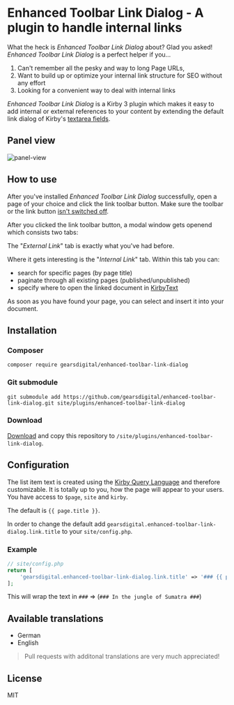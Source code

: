 # Enhanced Toolbar Link Dialog - A plugin to handle internal links

What the heck is *Enhanced Toolbar Link Dialog* about? Glad you asked! *Enhanced Toolbar Link Dialog* is a perfect helper if you…

1. Can't remember all the pesky and way to long Page URLs,
2. Want to build up or optimize your internal link structure for SEO without any effort
3. Looking for a convenient way to deal with internal links

*Enhanced Toolbar Link Dialog* is a Kirby 3 plugin which makes it easy to add internal or external references to your content by extending the default link dialog of Kirby's [textarea fields](https://getkirby.com/docs/reference/panel/fields/textarea#toolbar).

## Panel view

![panel-view](https://user-images.githubusercontent.com/965069/72836833-a97fc600-3c8d-11ea-958f-76af3d919ec4.gif)

## How to use

After you've installed *Enhanced Toolbar Link Dialog* successfully, open a page of your choice and click the link toolbar button. Make sure the toolbar or the link button [isn't switched off](https://getkirby.com/docs/reference/panel/fields/textarea#toolbar__disabling-the-toolbar).

After you clicked the link toolbar button, a modal window gets openend which consists two tabs:

The "*External Link*" tab is exactly what you've had before.

Where it gets interesting is the "*Internal Link*" tab. Within this tab you can:

- search for specific pages (by page title)
- paginate through all existing pages (published/unpublished)
- specify where to open the linked document in [KirbyText](https://getkirby.com/docs/reference/text/kirbytags)

As soon as you have found your page, you can select and insert it into your document.

## Installation

### Composer

```
composer require gearsdigital/enhanced-toolbar-link-dialog
```

### Git submodule

```
git submodule add https://github.com/gearsdigital/enhanced-toolbar-link-dialog.git site/plugins/enhanced-toolbar-link-dialog
```

### Download

[Download](https://github.com/gearsdigital/enhanced-toolbar-link-dialog/releases/latest) and copy this repository to `/site/plugins/enhanced-toolbar-link-dialog`.

## Configuration

The list item text is created using the [Kirby Query Language](https://getkirby.com/docs/guide/blueprints/query-language) and therefore customizable. It is totally up to you, how the page will appear to your users. You have access to `$page`, `site` and `kirby`.

The default is `{{ page.title }}`.

In order to change the default add `gearsdigital.enhanced-toolbar-link-dialog.link.title` to your `site/config.php`.

### Example
```php
// site/config.php
return [
    'gearsdigital.enhanced-toolbar-link-dialog.link.title' => '### {{ page.title }} ###',
];
```

This will wrap the text in `###` => (`### In the jungle of Sumatra ###`)

## Available translations

- German
- English

> Pull requests with additonal translations are very much appreciated!

## License

MIT
